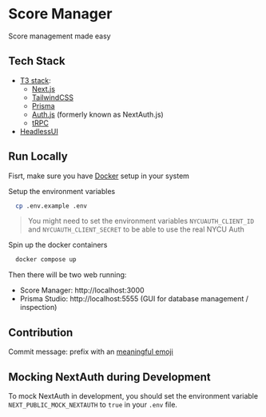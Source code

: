 # Score Manager

Score management made easy

## Tech Stack

- [T3 stack](https://create.t3.gg):
  - [Next.js](https://nextjs.org)
  - [TailwindCSS](https://tailwindcss.com)
  - [Prisma](https://prisma.io)
  - [Auth.js](https://authjs.dev) (formerly known as NextAuth.js)
  - [tRPC](https://trpc.io)
- [HeadlessUI](https://headlessui.com)

## Run Locally

Fisrt, make sure you have [Docker](https://www.docker.com) setup in your system

Setup the environment variables

```bash
  cp .env.example .env
```

> You might need to set the environment variables `NYCUAUTH_CLIENT_ID` and `NYCUAUTH_CLIENT_SECRET` to be able to use the real NYCU Auth

Spin up the docker containers

```bash
  docker compose up
```

Then there will be two web running:

- Score Manager: http://localhost:3000
- Prisma Studio: http://localhost:5555 (GUI for database management / inspection)

## Contribution

Commit message: prefix with an [meaningful emoji](https://gitmoji.dev)

## Mocking NextAuth during Development

To mock NextAuth in development, you should set the environment variable `NEXT_PUBLIC_MOCK_NEXTAUTH` to `true` in your `.env` file.
